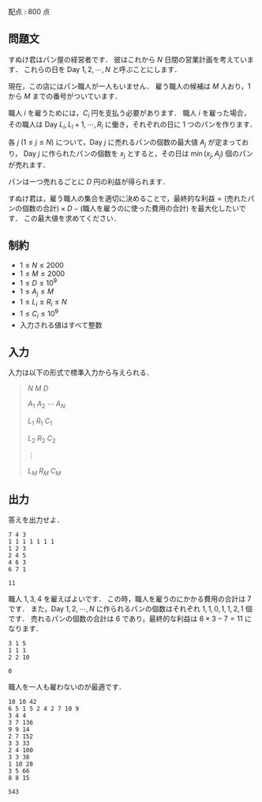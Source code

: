 配点 : $800$ 点

## 問題文

すぬけ君はパン屋の経営者です．
彼はこれから $N$ 日間の営業計画を考えています．
これらの日を Day $1,2,\cdots,N$ と呼ぶことにします．

現在，この店にはパン職人が一人もいません．
雇う職人の候補は $M$ 人おり，$1$ から $M$ までの番号がついています．

職人 $i$ を雇うためには，$C_i$ 円を支払う必要があります．
職人 $i$ を雇った場合，その職人は Day $L_i,L_i+1,\cdots,R_i$ に働き，それぞれの日に $1$ つのパンを作ります．

各 $j$ ($1 \leq j \leq N$) について，Day $j$ に売れるパンの個数の最大値 $A_j$ が定まっており，
Day $j$ に作られたパンの個数を $x_j$ とすると，その日は $\min(x_j,A_j)$ 個のパンが売れます．

パンは一つ売れるごとに $D$ 円の利益が得られます．

すぬけ君は，雇う職人の集合を適切に決めることで，最終的な利益$=($売れたパンの個数の合計$)\times D-($職人を雇うのに使った費用の合計$)$ を最大化したいです．
この最大値を求めてください．

## 制約

- $1 \leq N \leq 2000$
- $1 \leq M \leq 2000$
- $1 \leq D \leq 10^9$
- $1 \leq A_j \leq M$
- $1 \leq L_i \leq R_i \leq N$
- $1 \leq C_i \leq 10^9$
- 入力される値はすべて整数

## 入力

入力は以下の形式で標準入力から与えられる．

> $N$ $M$ $D$
> 
> $A_1$ $A_2$ $\cdots$ $A_N$
> 
> $L_1$ $R_1$ $C_1$
> 
> $L_2$ $R_2$ $C_2$
> 
> $\vdots$
> 
> $L_M$ $R_M$ $C_M$

## 出力

答えを出力せよ．

```input1
7 4 3
1 1 1 1 1 1 1
1 2 3
2 4 5
4 6 3
6 7 1
```

```output1
11
```

職人 $1,3,4$ を雇えばよいです．
この時，職人を雇うのにかかる費用の合計は $7$ です．
また，Day $1,2,\cdots,N$ に作られるパンの個数はそれぞれ $1,1,0,1,1,2,1$ 個です．
売れるパンの個数の合計は $6$ であり，最終的な利益は $6 \times 3-7=11$ になります．

```input2
3 1 5
1 1 1
2 2 10
```

```output2
0
```

職人を一人も雇わないのが最適です．

```input3
10 10 42
6 5 1 5 2 4 2 7 10 9
3 4 4
3 7 136
9 9 14
2 7 152
3 3 33
2 4 100
3 3 38
1 10 28
3 5 66
8 8 15
```

```output3
543
```